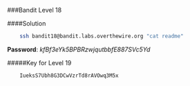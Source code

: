 ###Bandit Level 18

####Solution
```bash
	ssh bandit18@bandit.labs.overthewire.org "cat readme"
```
**Password**: *kfBf3eYk5BPBRzwjqutbbfE887SVc5Yd*


#####Key for Level 19
```
	IueksS7Ubh8G3DCwVzrTd8rAVOwq3M5x
```
